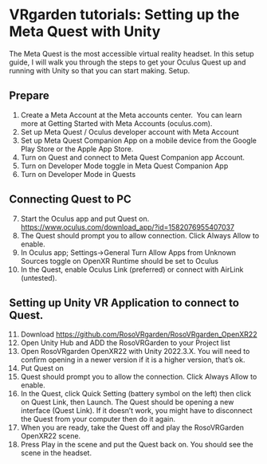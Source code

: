 # VRgarden tutorials: Setting up the Meta Quest with Unity

The Meta Quest is the most accessible virtual reality headset. In this setup guide, I will walk you through the steps to get your Oculus Quest up and running with Unity so that you can start making.
Setup.

## Prepare

1.	Create a Meta Account at the Meta accounts center.  
You can learn more at Getting Started with Meta Accounts (oculus.com).
2.	Set up Meta Quest / Oculus developer account with Meta Account
3.	Set up Meta Quest Companion App on a mobile device from the Google Play Store or the Apple App Store.
4.	Turn on Quest and connect to Meta Quest Companion app Account.
5.	Turn on Developer Mode toggle in Meta Quest Companion App 
6.	Turn on Developer Mode in Quests

## Connecting Quest to PC<br>

7.	Start the Oculus app and put Quest on.
https://www.oculus.com/download_app/?id=1582076955407037 <br>
8.	The Quest should prompt you to allow connection. Click Always Allow to enable.
9.	In Oculus app; Settings->General
	Turn Allow Apps from Unknown Sources toggle on
	OpenXR Runtime should be set to Oculus
10.	In the Quest, enable Oculus Link (preferred) or connect with AirLink (untested).
 
## Setting up Unity VR Application to connect to Quest.

11.	Download https://github.com/RosoVRgarden/RosoVRgarden_OpenXR22 <br>
12.	Open Unity Hub and ADD the RosoVRGarden to your Project list
13.	Open RosoVRgarden OpenXR22 with Unity 2022.3.X. You will need to confirm opening in a newer version if it is a higher version, that’s ok. 
14.	Put Quest on
15.	Quest should prompt you to allow the connection. Click Always Allow to enable.
16.	In the Quest, click Quick Setting (battery symbol on the left) then click on Quest Link, then Launch.
	The Quest should be opening a new interface (Quest Link).
	If it doesn’t work, you might have to disconnect the Quest from your computer then do it again.
17.	When you are ready, take the Quest off and play the RosoVRGarden OpenXR22 scene. 
18.	Press Play in the scene and put the Quest back on. You should see the scene in the headset.

